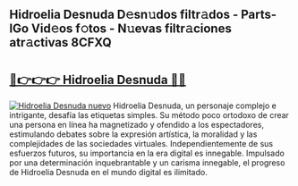 ## Hidroelia Desnuda D𝚎sn𝚞dos filtr𝚊dos - Parts-lGo Vid𝚎os f𝚘tos - N𝚞evas filtr𝚊ciones atr𝚊ctivas 8CFXQ

# <h2><a href="http://mb47euh.tromn.icu/?c=Hidroelia+Desnuda">🔗👉👉👉 Hidroelia Desnuda 🔗🔗</a></h2>

[![Hidroelia Desnuda nuevo](https://i.imgur.com/pEAQMta.gif)](http://mb47euh.tromn.icu/?c=Hidroelia+Desnuda)
Hidroelia Desnuda, un personaje complejo e intrigante, desafía las etiquetas simples. Su método poco ortodoxo de crear una persona en línea ha magnetizado y ofendido a los espectadores, estimulando debates sobre la expresión artística, la moralidad y las complejidades de las sociedades virtuales. Independientemente de sus esfuerzos futuros, su importancia en la era digital es innegable. Impulsado por una determinación inquebrantable y un carisma innegable, el progreso de Hidroelia Desnuda en el mundo digital es ilimitado.
